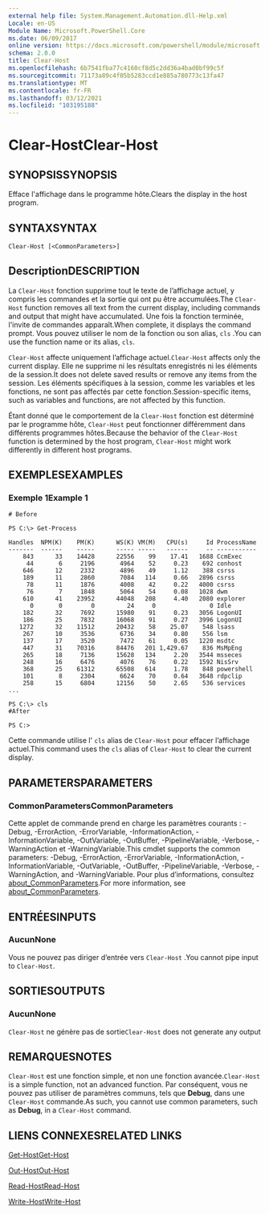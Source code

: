 ```yaml
---
external help file: System.Management.Automation.dll-Help.xml
Locale: en-US
Module Name: Microsoft.PowerShell.Core
ms.date: 06/09/2017
online version: https://docs.microsoft.com/powershell/module/microsoft.powershell.core/clear-host?view=powershell-7.2&WT.mc_id=ps-gethelp
schema: 2.0.0
title: Clear-Host
ms.openlocfilehash: 6b7541fba77c4160cf8d5c2dd36a4bad0bf99c5f
ms.sourcegitcommit: 71173a89c4f05b5283ccd1e885a780773c13fa47
ms.translationtype: MT
ms.contentlocale: fr-FR
ms.lasthandoff: 03/12/2021
ms.locfileid: "103195188"
---
```

# <span data-ttu-id="385d4-102">Clear-Host</span><span class="sxs-lookup"><span data-stu-id="385d4-102">Clear-Host</span></span>

## <span data-ttu-id="385d4-103">SYNOPSIS</span><span class="sxs-lookup"><span data-stu-id="385d4-103">SYNOPSIS</span></span>

<span data-ttu-id="385d4-104">Efface l'affichage dans le programme hôte.</span><span class="sxs-lookup"><span data-stu-id="385d4-104">Clears the display in the host program.</span></span>

## <span data-ttu-id="385d4-105">SYNTAX</span><span class="sxs-lookup"><span data-stu-id="385d4-105">SYNTAX</span></span>

```
Clear-Host [<CommonParameters>]
```

## <span data-ttu-id="385d4-106">Description</span><span class="sxs-lookup"><span data-stu-id="385d4-106">DESCRIPTION</span></span>

<span data-ttu-id="385d4-107">La `Clear-Host` fonction supprime tout le texte de l’affichage actuel, y compris les commandes et la sortie qui ont pu être accumulées.</span><span class="sxs-lookup"><span data-stu-id="385d4-107">The `Clear-Host` function removes all text from the current display, including commands and output that might have accumulated.</span></span> <span data-ttu-id="385d4-108">Une fois la fonction terminée, l'invite de commandes apparaît.</span><span class="sxs-lookup"><span data-stu-id="385d4-108">When complete, it displays the command prompt.</span></span> <span data-ttu-id="385d4-109">Vous pouvez utiliser le nom de la fonction ou son alias, `cls` .</span><span class="sxs-lookup"><span data-stu-id="385d4-109">You can use the function name or its alias, `cls`.</span></span>

<span data-ttu-id="385d4-110">`Clear-Host` affecte uniquement l’affichage actuel.</span><span class="sxs-lookup"><span data-stu-id="385d4-110">`Clear-Host` affects only the current display.</span></span> <span data-ttu-id="385d4-111">Elle ne supprime ni les résultats enregistrés ni les éléments de la session.</span><span class="sxs-lookup"><span data-stu-id="385d4-111">It does not delete saved results or remove any items from the session.</span></span> <span data-ttu-id="385d4-112">Les éléments spécifiques à la session, comme les variables et les fonctions, ne sont pas affectés par cette fonction.</span><span class="sxs-lookup"><span data-stu-id="385d4-112">Session-specific items, such as variables and functions, are not affected by this function.</span></span>

<span data-ttu-id="385d4-113">Étant donné que le comportement de la `Clear-Host` fonction est déterminé par le programme hôte, `Clear-Host` peut fonctionner différemment dans différents programmes hôtes.</span><span class="sxs-lookup"><span data-stu-id="385d4-113">Because the behavior of the `Clear-Host` function is determined by the host program, `Clear-Host` might work differently in different host programs.</span></span>

## <span data-ttu-id="385d4-114">EXEMPLES</span><span class="sxs-lookup"><span data-stu-id="385d4-114">EXAMPLES</span></span>

### <span data-ttu-id="385d4-115">Exemple 1</span><span class="sxs-lookup"><span data-stu-id="385d4-115">Example 1</span></span>

```
# Before

PS C:\> Get-Process

Handles  NPM(K)    PM(K)      WS(K) VM(M)   CPU(s)     Id ProcessName
-------  ------    -----      ----- -----   ------     -- -----------
    843      33    14428      22556    99    17.41   1688 CcmExec
     44       6     2196       4964    52     0.23    692 conhost
    646      12     2332       4896    49     1.12    388 csrss
    189      11     2860       7084   114     0.66   2896 csrss
     78      11     1876       4008    42     0.22   4000 csrss
     76       7     1848       5064    54     0.08   1028 dwm
    610      41    23952      44048   208     4.40   2080 explorer
      0       0        0         24     0               0 Idle
    182      32     7692      15980    91     0.23   3056 LogonUI
    186      25     7832      16068    91     0.27   3996 LogonUI
   1272      32    11512      20432    58    25.07    548 lsass
    267      10     3536       6736    34     0.80    556 lsm
    137      17     3520       7472    61     0.05   1220 msdtc
    447      31    70316      84476   201 1,429.67    836 MsMpEng
    265      18     7136      15628   134     2.20   3544 msseces
    248      16     6476       4076    76     0.22   1592 NisSrv
    368      25    61312      65508   614     1.78    848 powershell
    101       8     2304       6624    70     0.64   3648 rdpclip
    258      15     6804      12156    50     2.65    536 services
...

PS C:\> cls
#After

PS C:>
```

<span data-ttu-id="385d4-116">Cette commande utilise l' `cls` alias de `Clear-Host` pour effacer l’affichage actuel.</span><span class="sxs-lookup"><span data-stu-id="385d4-116">This command uses the `cls` alias of `Clear-Host` to clear the current display.</span></span>

## <span data-ttu-id="385d4-117">PARAMETERS</span><span class="sxs-lookup"><span data-stu-id="385d4-117">PARAMETERS</span></span>

### <span data-ttu-id="385d4-118">CommonParameters</span><span class="sxs-lookup"><span data-stu-id="385d4-118">CommonParameters</span></span>
<span data-ttu-id="385d4-119">Cette applet de commande prend en charge les paramètres courants : -Debug, -ErrorAction, -ErrorVariable, -InformationAction, -InformationVariable, -OutVariable, -OutBuffer, -PipelineVariable, -Verbose, -WarningAction et -WarningVariable.</span><span class="sxs-lookup"><span data-stu-id="385d4-119">This cmdlet supports the common parameters: -Debug, -ErrorAction, -ErrorVariable, -InformationAction, -InformationVariable, -OutVariable, -OutBuffer, -PipelineVariable, -Verbose, -WarningAction, and -WarningVariable.</span></span> <span data-ttu-id="385d4-120">Pour plus d’informations, consultez [about_CommonParameters](https://go.microsoft.com/fwlink/?LinkID=113216).</span><span class="sxs-lookup"><span data-stu-id="385d4-120">For more information, see [about_CommonParameters](https://go.microsoft.com/fwlink/?LinkID=113216).</span></span>

## <span data-ttu-id="385d4-121">ENTRÉES</span><span class="sxs-lookup"><span data-stu-id="385d4-121">INPUTS</span></span>

### <span data-ttu-id="385d4-122">Aucun</span><span class="sxs-lookup"><span data-stu-id="385d4-122">None</span></span>

<span data-ttu-id="385d4-123">Vous ne pouvez pas diriger d’entrée vers `Clear-Host` .</span><span class="sxs-lookup"><span data-stu-id="385d4-123">You cannot pipe input to `Clear-Host`.</span></span>

## <span data-ttu-id="385d4-124">SORTIES</span><span class="sxs-lookup"><span data-stu-id="385d4-124">OUTPUTS</span></span>

### <span data-ttu-id="385d4-125">Aucun</span><span class="sxs-lookup"><span data-stu-id="385d4-125">None</span></span>

<span data-ttu-id="385d4-126">`Clear-Host` ne génère pas de sortie</span><span class="sxs-lookup"><span data-stu-id="385d4-126">`Clear-Host` does not generate any output</span></span>

## <span data-ttu-id="385d4-127">REMARQUES</span><span class="sxs-lookup"><span data-stu-id="385d4-127">NOTES</span></span>

<span data-ttu-id="385d4-128">`Clear-Host` est une fonction simple, et non une fonction avancée.</span><span class="sxs-lookup"><span data-stu-id="385d4-128">`Clear-Host` is a simple function, not an advanced function.</span></span> <span data-ttu-id="385d4-129">Par conséquent, vous ne pouvez pas utiliser de paramètres communs, tels que **Debug**, dans une `Clear-Host` commande.</span><span class="sxs-lookup"><span data-stu-id="385d4-129">As such, you cannot use common parameters, such as **Debug**, in a `Clear-Host` command.</span></span>

## <span data-ttu-id="385d4-130">LIENS CONNEXES</span><span class="sxs-lookup"><span data-stu-id="385d4-130">RELATED LINKS</span></span>

[<span data-ttu-id="385d4-131">Get-Host</span><span class="sxs-lookup"><span data-stu-id="385d4-131">Get-Host</span></span>](../Microsoft.PowerShell.Utility/Get-Host.md)

[<span data-ttu-id="385d4-132">Out-Host</span><span class="sxs-lookup"><span data-stu-id="385d4-132">Out-Host</span></span>](Out-Host.md)

[<span data-ttu-id="385d4-133">Read-Host</span><span class="sxs-lookup"><span data-stu-id="385d4-133">Read-Host</span></span>](../Microsoft.PowerShell.Utility/Read-Host.md)

[<span data-ttu-id="385d4-134">Write-Host</span><span class="sxs-lookup"><span data-stu-id="385d4-134">Write-Host</span></span>](../Microsoft.PowerShell.Utility/Write-Host.md)

